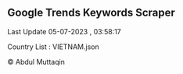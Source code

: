 

## Google Trends Keywords Scraper 
 
Last Update 05-07-2023 , 03:58:17

Country List :
VIETNAM.json



© Abdul Muttaqin 
